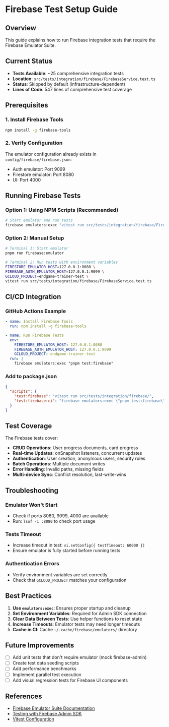 # Firebase Test Setup Guide

## Overview
This guide explains how to run Firebase integration tests that require the Firebase Emulator Suite.

## Current Status
- **Tests Available**: ~25 comprehensive integration tests
- **Location**: `src/tests/integration/firebase/FirebaseService.test.ts`
- **Status**: Skipped by default (infrastructure-dependent)
- **Lines of Code**: 547 lines of comprehensive test coverage

## Prerequisites

### 1. Install Firebase Tools
```bash
npm install -g firebase-tools
```

### 2. Verify Configuration
The emulator configuration already exists in `config/firebase/firebase.json`:
- Auth emulator: Port 9099
- Firestore emulator: Port 8080
- UI: Port 4000

## Running Firebase Tests

### Option 1: Using NPM Scripts (Recommended)
```bash
# Start emulator and run tests
firebase emulators:exec "vitest run src/tests/integration/firebase/FirebaseService.test.ts"
```

### Option 2: Manual Setup
```bash
# Terminal 1: Start emulator
pnpm run firebase:emulator

# Terminal 2: Run tests with environment variables
FIRESTORE_EMULATOR_HOST=127.0.0.1:8080 \
FIREBASE_AUTH_EMULATOR_HOST=127.0.0.1:9099 \
GCLOUD_PROJECT=endgame-trainer-test \
vitest run src/tests/integration/firebase/FirebaseService.test.ts
```

## CI/CD Integration

### GitHub Actions Example
```yaml
- name: Install Firebase Tools
  run: npm install -g firebase-tools

- name: Run Firebase Tests
  env:
    FIRESTORE_EMULATOR_HOST: 127.0.0.1:8080
    FIREBASE_AUTH_EMULATOR_HOST: 127.0.0.1:9099
    GCLOUD_PROJECT: endgame-trainer-test
  run: |
    firebase emulators:exec "pnpm test:firebase"
```

### Add to package.json
```json
{
  "scripts": {
    "test:firebase": "vitest run src/tests/integration/firebase/",
    "test:firebase:ci": "firebase emulators:exec \"pnpm test:firebase\""
  }
}
```

## Test Coverage

The Firebase tests cover:
- **CRUD Operations**: User progress documents, card progress
- **Real-time Updates**: onSnapshot listeners, concurrent updates
- **Authentication**: User creation, anonymous users, security rules
- **Batch Operations**: Multiple document writes
- **Error Handling**: Invalid paths, missing fields
- **Multi-device Sync**: Conflict resolution, last-write-wins

## Troubleshooting

### Emulator Won't Start
- Check if ports 8080, 9099, 4000 are available
- Run: `lsof -i :8080` to check port usage

### Tests Timeout
- Increase timeout in test: `vi.setConfig({ testTimeout: 60000 })`
- Ensure emulator is fully started before running tests

### Authentication Errors
- Verify environment variables are set correctly
- Check that `GCLOUD_PROJECT` matches your configuration

## Best Practices

1. **Use `emulators:exec`**: Ensures proper startup and cleanup
2. **Set Environment Variables**: Required for Admin SDK connection
3. **Clear Data Between Tests**: Use helper functions to reset state
4. **Increase Timeouts**: Emulator tests may need longer timeouts
5. **Cache in CI**: Cache `~/.cache/firebase/emulators/` directory

## Future Improvements

- [ ] Add unit tests that don't require emulator (mock firebase-admin)
- [ ] Create test data seeding scripts
- [ ] Add performance benchmarks
- [ ] Implement parallel test execution
- [ ] Add visual regression tests for Firebase UI components

## References

- [Firebase Emulator Suite Documentation](https://firebase.google.com/docs/emulator-suite)
- [Testing with Firebase Admin SDK](https://firebase.google.com/docs/admin/setup)
- [Vitest Configuration](https://vitest.dev/config/)